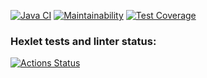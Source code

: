 [![Java CI](https://github.com/sshelyagovsky/java-project-78/actions/workflows/main.yaml/badge.svg)](https://github.com/sshelyagovsky/java-project-78/actions/workflows/main.yaml)
[![Maintainability](https://api.codeclimate.com/v1/badges/59f48ede5cb93c0cb0df/maintainability)](https://codeclimate.com/github/sshelyagovsky/java-project-78/maintainability)
[![Test Coverage](https://api.codeclimate.com/v1/badges/59f48ede5cb93c0cb0df/test_coverage)](https://codeclimate.com/github/sshelyagovsky/java-project-78/test_coverage)
### Hexlet tests and linter status:
[![Actions Status](https://github.com/sshelyagovsky/java-project-78/actions/workflows/hexlet-check.yml/badge.svg)](https://github.com/sshelyagovsky/java-project-78/actions)